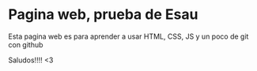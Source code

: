 # Pagina web, prueba de Esau

Esta pagina web es para aprender a usar HTML, CSS, JS y un poco de git con github


Saludos!!!! <3